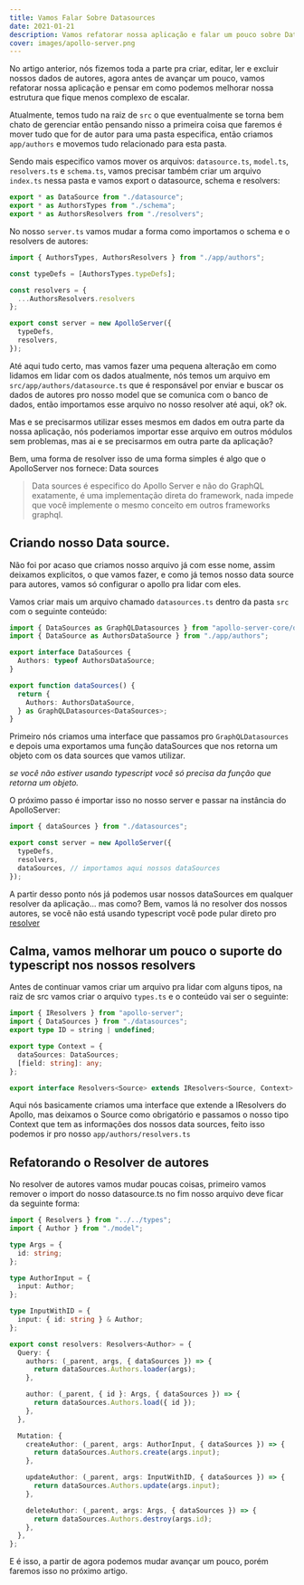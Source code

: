 ```yaml
---
title: Vamos Falar Sobre Datasources
date: 2021-01-21
description: Vamos refatorar nossa aplicação e falar um pouco sobre Datasources.
cover: images/apollo-server.png
---
```


No artigo anterior, nós fizemos toda a parte pra criar, editar, ler e excluir nossos dados de autores,
agora antes de avançar um pouco, vamos refatorar nossa aplicação e pensar em como podemos melhorar nossa
estrutura que fique menos complexo de escalar.

Atualmente, temos tudo na raiz de `src` o que eventualmente se torna bem chato de gerenciar então pensando
nisso a primeira coisa que faremos é mover tudo que for de autor para uma pasta especifica, então criamos `app/authors`
e movemos tudo relacionado para esta pasta.

Sendo mais especifico vamos mover os arquivos: `datasource.ts`, `model.ts`, `resolvers.ts` e `schema.ts`, vamos
precisar também criar um arquivo `index.ts` nessa pasta e vamos export o datasource, schema e resolvers:

```ts
export * as DataSource from "./datasource";
export * as AuthorsTypes from "./schema";
export * as AuthorsResolvers from "./resolvers";
```

No nosso `server.ts` vamos mudar a forma como importamos o schema e o resolvers de autores:

```ts
import { AuthorsTypes, AuthorsResolvers } from "./app/authors";

const typeDefs = [AuthorsTypes.typeDefs];

const resolvers = {
  ...AuthorsResolvers.resolvers
};

export const server = new ApolloServer({
  typeDefs,
  resolvers,
});
```

Até aqui tudo certo, mas vamos fazer uma pequena alteração em como lidamos em lidar com os dados
atualmente, nós temos um arquivo em `src/app/authors/datasource.ts` que é responsável por enviar
e buscar os dados de autores pro nosso model que se comunica com o banco de dados, então importamos
esse arquivo no nosso resolver até aqui, ok? ok.

Mas e se precisarmos utilizar esses mesmos em dados em outra parte da nossa aplicação, nós
poderiamos importar esse arquivo em outros módulos sem problemas, mas ai e se precisarmos em outra
parte da aplicação?

Bem, uma forma de resolver isso de uma forma simples é algo que o ApolloServer nos fornece: Data sources

> Data sources é especifico do Apollo Server e não do GraphQL exatamente, é uma implementação direta do
> framework, nada impede que você implemente o mesmo conceito em outros frameworks graphql.

## Criando nosso Data source.
Não foi por acaso que criamos nosso arquivo já com esse nome, assim deixamos explicitos, o que vamos fazer,
e como já temos nosso data source para autores, vamos só configurar o apollo pra lidar com eles.


Vamos criar mais um arquivo chamado `datasources.ts` dentro da pasta `src` com o seguinte conteúdo:

```ts
import { DataSources as GraphQLDatasources } from "apollo-server-core/dist/graphqlOptions";
import { DataSource as AuthorsDataSource } from "./app/authors";

export interface DataSources {
  Authors: typeof AuthorsDataSource;
}

export function dataSources() {
  return {
    Authors: AuthorsDataSource,
  } as GraphQLDatasources<DataSources>;
}
```

Primeiro nós criamos uma interface que passamos pro `GraphQLDatasources` e depois uma exportamos uma
função dataSources que nos retorna um objeto com os data sources que vamos utilizar.

*se você não estiver usando typescript você só precisa da função que retorna um objeto.*

O próximo passo é importar isso no nosso server e passar na instância do ApolloServer:

```ts
import { dataSources } from "./datasources";

export const server = new ApolloServer({
  typeDefs,
  resolvers,
  dataSources, // importamos aqui nossos dataSources
});
```

A partir desso ponto nós já podemos usar nossos dataSources em qualquer resolver da aplicação...
mas como? Bem, vamos lá no resolver dos nossos autores, se você não está usando typescript você
pode pular direto pro [resolver](#refatorando-o-resolver-de-autores)

## Calma, vamos melhorar um pouco o suporte do typescript nos nossos resolvers
Antes de continuar vamos criar um arquivo pra lidar com alguns tipos, na raiz de src vamos criar o arquivo
`types.ts` e o conteúdo vai ser o seguinte:

```ts
import { IResolvers } from "apollo-server";
import { DataSources } from "./datasources";
export type ID = string | undefined;

export type Context = {
  dataSources: DataSources;
  [field: string]: any;
};

export interface Resolvers<Source> extends IResolvers<Source, Context> {}
```

Aqui nós basicamente criamos uma interface que extende a IResolvers do Apollo, mas deixamos o
Source como obrigatório e passamos o nosso tipo Context que tem as informações dos nossos data sources,
feito isso podemos ir pro nosso `app/authors/resolvers.ts`

## Refatorando o Resolver de autores
No resolver de autores vamos mudar poucas coisas, primeiro vamos remover o import do nosso datasource.ts
no fim nosso arquivo deve ficar da seguinte forma:

```ts
import { Resolvers } from "../../types";
import { Author } from "./model";

type Args = {
  id: string;
};

type AuthorInput = {
  input: Author;
};

type InputWithID = {
  input: { id: string } & Author;
};

export const resolvers: Resolvers<Author> = {
  Query: {
    authors: (_parent, args, { dataSources }) => {
      return dataSources.Authors.loader(args);
    },

    author: (_parent, { id }: Args, { dataSources }) => {
      return dataSources.Authors.load({ id });
    },
  },

  Mutation: {
    createAuthor: (_parent, args: AuthorInput, { dataSources }) => {
      return dataSources.Authors.create(args.input);
    },

    updateAuthor: (_parent, args: InputWithID, { dataSources }) => {
      return dataSources.Authors.update(args.input);
    },

    deleteAuthor: (_parent, args: Args, { dataSources }) => {
      return dataSources.Authors.destroy(args.id);
    },
  },
};
```

E é isso, a partir de agora podemos mudar avançar um pouco, porém faremos isso no próximo artigo.
